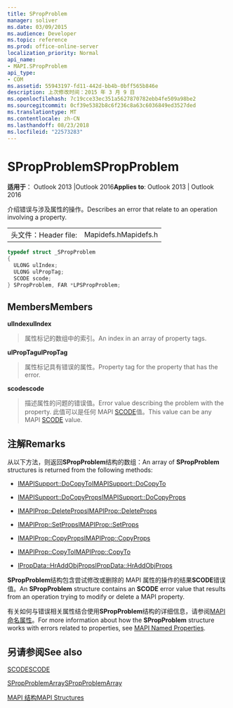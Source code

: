 ```yaml
---
title: SPropProblem
manager: soliver
ms.date: 03/09/2015
ms.audience: Developer
ms.topic: reference
ms.prod: office-online-server
localization_priority: Normal
api_name:
- MAPI.SPropProblem
api_type:
- COM
ms.assetid: 55943197-fd11-442d-bb4b-0bff565b846e
description: 上次修改时间：2015 年 3 月 9 日
ms.openlocfilehash: 7c19cce33ec351a5627870782ebb4fe509a98be2
ms.sourcegitcommit: 0cf39e5382b8c6f236c8a63c6036849ed3527ded
ms.translationtype: MT
ms.contentlocale: zh-CN
ms.lasthandoff: 08/23/2018
ms.locfileid: "22573283"
---
```

# <a name="spropproblem"></a><span data-ttu-id="c114e-103">SPropProblem</span><span class="sxs-lookup"><span data-stu-id="c114e-103">SPropProblem</span></span>

  
  
<span data-ttu-id="c114e-104">**适用于**： Outlook 2013 |Outlook 2016</span><span class="sxs-lookup"><span data-stu-id="c114e-104">**Applies to**: Outlook 2013 | Outlook 2016</span></span> 
  
<span data-ttu-id="c114e-105">介绍错误与涉及属性的操作。</span><span class="sxs-lookup"><span data-stu-id="c114e-105">Describes an error that relate to an operation involving a property.</span></span>
  
|||
|:-----|:-----|
|<span data-ttu-id="c114e-106">头文件：</span><span class="sxs-lookup"><span data-stu-id="c114e-106">Header file:</span></span>  <br/> |<span data-ttu-id="c114e-107">Mapidefs.h</span><span class="sxs-lookup"><span data-stu-id="c114e-107">Mapidefs.h</span></span>  <br/> |
   
```cpp
typedef struct _SPropProblem
{
  ULONG ulIndex;
  ULONG ulPropTag;
  SCODE scode;
} SPropProblem, FAR *LPSPropProblem;

```

## <a name="members"></a><span data-ttu-id="c114e-108">Members</span><span class="sxs-lookup"><span data-stu-id="c114e-108">Members</span></span>

 <span data-ttu-id="c114e-109">**ulIndex**</span><span class="sxs-lookup"><span data-stu-id="c114e-109">**ulIndex**</span></span>
  
> <span data-ttu-id="c114e-110">属性标记的数组中的索引。</span><span class="sxs-lookup"><span data-stu-id="c114e-110">An index in an array of property tags.</span></span>
    
 <span data-ttu-id="c114e-111">**ulPropTag**</span><span class="sxs-lookup"><span data-stu-id="c114e-111">**ulPropTag**</span></span>
  
> <span data-ttu-id="c114e-112">属性标记具有错误的属性。</span><span class="sxs-lookup"><span data-stu-id="c114e-112">Property tag for the property that has the error.</span></span>
    
 <span data-ttu-id="c114e-113">**scode**</span><span class="sxs-lookup"><span data-stu-id="c114e-113">**scode**</span></span>
  
> <span data-ttu-id="c114e-114">描述属性的问题的错误值。</span><span class="sxs-lookup"><span data-stu-id="c114e-114">Error value describing the problem with the property.</span></span> <span data-ttu-id="c114e-115">此值可以是任何 MAPI [SCODE](scode.md)值。</span><span class="sxs-lookup"><span data-stu-id="c114e-115">This value can be any MAPI [SCODE](scode.md) value.</span></span> 
    
## <a name="remarks"></a><span data-ttu-id="c114e-116">注解</span><span class="sxs-lookup"><span data-stu-id="c114e-116">Remarks</span></span>

<span data-ttu-id="c114e-117">从以下方法，则返回**SPropProblem**结构的数组：</span><span class="sxs-lookup"><span data-stu-id="c114e-117">An array of **SPropProblem** structures is returned from the following methods:</span></span> 
  
- [<span data-ttu-id="c114e-118">IMAPISupport::DoCopyTo</span><span class="sxs-lookup"><span data-stu-id="c114e-118">IMAPISupport::DoCopyTo</span></span>](imapisupport-docopyto.md)
    
- [<span data-ttu-id="c114e-119">IMAPISupport::DoCopyProps</span><span class="sxs-lookup"><span data-stu-id="c114e-119">IMAPISupport::DoCopyProps</span></span>](imapisupport-docopyprops.md)
    
- [<span data-ttu-id="c114e-120">IMAPIProp::DeleteProps</span><span class="sxs-lookup"><span data-stu-id="c114e-120">IMAPIProp::DeleteProps</span></span>](imapiprop-deleteprops.md)
    
- [<span data-ttu-id="c114e-121">IMAPIProp::SetProps</span><span class="sxs-lookup"><span data-stu-id="c114e-121">IMAPIProp::SetProps</span></span>](imapiprop-setprops.md)
    
- [<span data-ttu-id="c114e-122">IMAPIProp::CopyProps</span><span class="sxs-lookup"><span data-stu-id="c114e-122">IMAPIProp::CopyProps</span></span>](imapiprop-copyprops.md)
    
- [<span data-ttu-id="c114e-123">IMAPIProp::CopyTo</span><span class="sxs-lookup"><span data-stu-id="c114e-123">IMAPIProp::CopyTo</span></span>](imapiprop-copyto.md)
    
- [<span data-ttu-id="c114e-124">IPropData::HrAddObjProps</span><span class="sxs-lookup"><span data-stu-id="c114e-124">IPropData::HrAddObjProps</span></span>](ipropdata-hraddobjprops.md)
    
<span data-ttu-id="c114e-125">**SPropProblem**结构包含尝试修改或删除的 MAPI 属性的操作的结果**SCODE**错误值。</span><span class="sxs-lookup"><span data-stu-id="c114e-125">An **SPropProblem** structure contains an **SCODE** error value that results from an operation trying to modify or delete a MAPI property.</span></span> 
  
<span data-ttu-id="c114e-126">有关如何与错误相关属性结合使用**SPropProblem**结构的详细信息，请参阅[MAPI 命名属性](mapi-named-properties.md)。</span><span class="sxs-lookup"><span data-stu-id="c114e-126">For more information about how the **SPropProblem** structure works with errors related to properties, see [MAPI Named Properties](mapi-named-properties.md).</span></span> 
  
## <a name="see-also"></a><span data-ttu-id="c114e-127">另请参阅</span><span class="sxs-lookup"><span data-stu-id="c114e-127">See also</span></span>



[<span data-ttu-id="c114e-128">SCODE</span><span class="sxs-lookup"><span data-stu-id="c114e-128">SCODE</span></span>](scode.md)
  
[<span data-ttu-id="c114e-129">SPropProblemArray</span><span class="sxs-lookup"><span data-stu-id="c114e-129">SPropProblemArray</span></span>](spropproblemarray.md)


[<span data-ttu-id="c114e-130">MAPI 结构</span><span class="sxs-lookup"><span data-stu-id="c114e-130">MAPI Structures</span></span>](mapi-structures.md)


